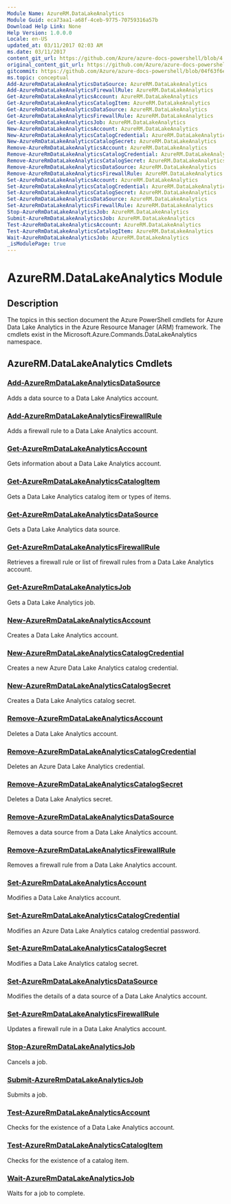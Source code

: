 ```yaml
---
Module Name: AzureRM.DataLakeAnalytics
Module Guid: eca73aa1-a68f-4ceb-9775-70759316a57b
Download Help Link: None
Help Version: 1.0.0.0
Locale: en-US
updated_at: 03/11/2017 02:03 AM
ms.date: 03/11/2017
content_git_url: https://github.com/Azure/azure-docs-powershell/blob/4.1.0/azureps-cmdlets-docs/ResourceManager/AzureRM.DataLakeAnalytics/v2.7.0/AzureRM.DataLakeAnalytics.md
original_content_git_url: https://github.com/Azure/azure-docs-powershell/blob/4.1.0/azureps-cmdlets-docs/ResourceManager/AzureRM.DataLakeAnalytics/v2.7.0/AzureRM.DataLakeAnalytics.md
gitcommit: https://github.com/Azure/azure-docs-powershell/blob/04f63f6e685743ace2c57eb157574e34e8610b1c
ms.topic: conceptual
Add-AzureRmDataLakeAnalyticsDataSource: AzureRM.DataLakeAnalytics
Add-AzureRmDataLakeAnalyticsFirewallRule: AzureRM.DataLakeAnalytics
Get-AzureRmDataLakeAnalyticsAccount: AzureRM.DataLakeAnalytics
Get-AzureRmDataLakeAnalyticsCatalogItem: AzureRM.DataLakeAnalytics
Get-AzureRmDataLakeAnalyticsDataSource: AzureRM.DataLakeAnalytics
Get-AzureRmDataLakeAnalyticsFirewallRule: AzureRM.DataLakeAnalytics
Get-AzureRmDataLakeAnalyticsJob: AzureRM.DataLakeAnalytics
New-AzureRmDataLakeAnalyticsAccount: AzureRM.DataLakeAnalytics
New-AzureRmDataLakeAnalyticsCatalogCredential: AzureRM.DataLakeAnalytics
New-AzureRmDataLakeAnalyticsCatalogSecret: AzureRM.DataLakeAnalytics
Remove-AzureRmDataLakeAnalyticsAccount: AzureRM.DataLakeAnalytics
Remove-AzureRmDataLakeAnalyticsCatalogCredential: AzureRM.DataLakeAnalytics
Remove-AzureRmDataLakeAnalyticsCatalogSecret: AzureRM.DataLakeAnalytics
Remove-AzureRmDataLakeAnalyticsDataSource: AzureRM.DataLakeAnalytics
Remove-AzureRmDataLakeAnalyticsFirewallRule: AzureRM.DataLakeAnalytics
Set-AzureRmDataLakeAnalyticsAccount: AzureRM.DataLakeAnalytics
Set-AzureRmDataLakeAnalyticsCatalogCredential: AzureRM.DataLakeAnalytics
Set-AzureRmDataLakeAnalyticsCatalogSecret: AzureRM.DataLakeAnalytics
Set-AzureRmDataLakeAnalyticsDataSource: AzureRM.DataLakeAnalytics
Set-AzureRmDataLakeAnalyticsFirewallRule: AzureRM.DataLakeAnalytics
Stop-AzureRmDataLakeAnalyticsJob: AzureRM.DataLakeAnalytics
Submit-AzureRmDataLakeAnalyticsJob: AzureRM.DataLakeAnalytics
Test-AzureRmDataLakeAnalyticsAccount: AzureRM.DataLakeAnalytics
Test-AzureRmDataLakeAnalyticsCatalogItem: AzureRM.DataLakeAnalytics
Wait-AzureRmDataLakeAnalyticsJob: AzureRM.DataLakeAnalytics
_isModulePage: true
---
```


# AzureRM.DataLakeAnalytics Module
## Description
The topics in this section document the Azure PowerShell cmdlets for Azure Data Lake Analytics in the Azure Resource Manager (ARM) framework. The cmdlets exist in the Microsoft.Azure.Commands.DataLakeAnalytics namespace.

## AzureRM.DataLakeAnalytics Cmdlets
### [Add-AzureRmDataLakeAnalyticsDataSource](Add-AzureRmDataLakeAnalyticsDataSource.md)
Adds a data source to a Data Lake Analytics account.

### [Add-AzureRmDataLakeAnalyticsFirewallRule](Add-AzureRmDataLakeAnalyticsFirewallRule.md)
Adds a firewall rule to a Data Lake Analytics account.

### [Get-AzureRmDataLakeAnalyticsAccount](Get-AzureRmDataLakeAnalyticsAccount.md)
Gets information about a Data Lake Analytics account.

### [Get-AzureRmDataLakeAnalyticsCatalogItem](Get-AzureRmDataLakeAnalyticsCatalogItem.md)
Gets a Data Lake Analytics catalog item or types of items.

### [Get-AzureRmDataLakeAnalyticsDataSource](Get-AzureRmDataLakeAnalyticsDataSource.md)
Gets a Data Lake Analytics data source.

### [Get-AzureRmDataLakeAnalyticsFirewallRule](Get-AzureRmDataLakeAnalyticsFirewallRule.md)
Retrieves a firewall rule or list of firewall rules from a Data Lake Analytics account.

### [Get-AzureRmDataLakeAnalyticsJob](Get-AzureRmDataLakeAnalyticsJob.md)
Gets a Data Lake Analytics job.

### [New-AzureRmDataLakeAnalyticsAccount](New-AzureRmDataLakeAnalyticsAccount.md)
Creates a Data Lake Analytics account.

### [New-AzureRmDataLakeAnalyticsCatalogCredential](New-AzureRmDataLakeAnalyticsCatalogCredential.md)
Creates a new Azure Data Lake Analytics catalog credential.

### [New-AzureRmDataLakeAnalyticsCatalogSecret](New-AzureRmDataLakeAnalyticsCatalogSecret.md)
Creates a Data Lake Analytics catalog secret.

### [Remove-AzureRmDataLakeAnalyticsAccount](Remove-AzureRmDataLakeAnalyticsAccount.md)
Deletes a Data Lake Analytics account.

### [Remove-AzureRmDataLakeAnalyticsCatalogCredential](Remove-AzureRmDataLakeAnalyticsCatalogCredential.md)
Deletes an Azure Data Lake Analytics credential.

### [Remove-AzureRmDataLakeAnalyticsCatalogSecret](Remove-AzureRmDataLakeAnalyticsCatalogSecret.md)
Deletes a Data Lake Analytics secret.

### [Remove-AzureRmDataLakeAnalyticsDataSource](Remove-AzureRmDataLakeAnalyticsDataSource.md)
Removes a data source from a Data Lake Analytics account.

### [Remove-AzureRmDataLakeAnalyticsFirewallRule](Remove-AzureRmDataLakeAnalyticsFirewallRule.md)
Removes a firewall rule from a Data Lake Analytics account.

### [Set-AzureRmDataLakeAnalyticsAccount](Set-AzureRmDataLakeAnalyticsAccount.md)
Modifies a Data Lake Analytics account.

### [Set-AzureRmDataLakeAnalyticsCatalogCredential](Set-AzureRmDataLakeAnalyticsCatalogCredential.md)
Modifies an Azure Data Lake Analytics catalog credential password.

### [Set-AzureRmDataLakeAnalyticsCatalogSecret](Set-AzureRmDataLakeAnalyticsCatalogSecret.md)
Modifies a Data Lake Analytics catalog secret.

### [Set-AzureRmDataLakeAnalyticsDataSource](Set-AzureRmDataLakeAnalyticsDataSource.md)
Modifies the details of a data source of a Data Lake Analytics account.

### [Set-AzureRmDataLakeAnalyticsFirewallRule](Set-AzureRmDataLakeAnalyticsFirewallRule.md)
Updates a firewall rule in a Data Lake Analytics account.

### [Stop-AzureRmDataLakeAnalyticsJob](Stop-AzureRmDataLakeAnalyticsJob.md)
Cancels a job.

### [Submit-AzureRmDataLakeAnalyticsJob](Submit-AzureRmDataLakeAnalyticsJob.md)
Submits a job.

### [Test-AzureRmDataLakeAnalyticsAccount](Test-AzureRmDataLakeAnalyticsAccount.md)
Checks for the existence of a Data Lake Analytics account.

### [Test-AzureRmDataLakeAnalyticsCatalogItem](Test-AzureRmDataLakeAnalyticsCatalogItem.md)
Checks for the existence of a catalog item.

### [Wait-AzureRmDataLakeAnalyticsJob](Wait-AzureRmDataLakeAnalyticsJob.md)
Waits for a job to complete.

